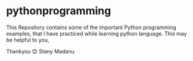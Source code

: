 # pythonprogramming
This Repository contains some of the important Python programming examples, that I have practiced while learning python language. 
This may be helpful to you, 

Thankyou 😊
Stany Madanu
